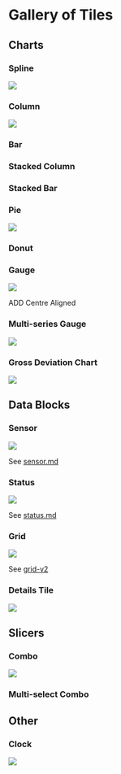 # Gallery of Tiles

## Charts

### Spline

![](<../.gitbook/assets/image (35) (1).png>)

### Column

![](<../.gitbook/assets/image (41) (1) (1).png>)

### Bar

### Stacked Column

### Stacked Bar

### Pie

![](<../.gitbook/assets/image (42) (1) (1) (1).png>)

### Donut

### Gauge

![](<../.gitbook/assets/image (34) (1) (1) (1).png>)

ADD Centre Aligned

### Multi-series Gauge

![](<../.gitbook/assets/image (43) (1) (1) (1) (1).png>)

### Gross Deviation Chart

![](<../.gitbook/assets/image (46) (1) (1).png>)

## Data Blocks

### Sensor

![](<../.gitbook/assets/image (39) (1) (1) (1).png>)

See [sensor.md](sensor.md "mention")

### Status

![](<../.gitbook/assets/image (36) (1).png>)

See [status.md](status.md "mention")

### Grid

![](<../.gitbook/assets/image (38) (1) (1).png>)

See [grid-v2](grid-v2/ "mention")

### Details Tile

![](<../.gitbook/assets/image (40) (1) (1).png>)



## Slicers

### Combo

![](<../.gitbook/assets/image (45) (1).png>)

### Multi-select Combo

## Other

### Clock

![](<../.gitbook/assets/image (44) (1) (1).png>)
